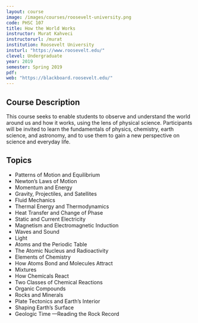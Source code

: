 ```yaml
---
layout: course
image: /images/courses/roosevelt-university.png
code: PHSC 107
title: How the World Works
instructor: Murat Kahveci
instructorurl: /murat
institution: Roosevelt University
insturl: "https://www.roosevelt.edu/"
clevel: Undergraduate
year: 2019
semester: Spring 2019
pdf:
web: "https://blackboard.roosevelt.edu/"
---
```


## Course Description

This course seeks to enable students to observe and understand the world around us and how it works, using the lens of physical science. Participants will be invited to learn the fundamentals of physics, chemistry, earth science, and astronomy, and to use them to gain a new perspective on science and everyday life.

## Topics

* Patterns of Motion and Equilibrium
* Newton’s Laws of Motion
* Momentum and Energy
* Gravity, Projectiles, and Satellites
* Fluid Mechanics
* Thermal Energy and Thermodynamics
* Heat Transfer and Change of Phase
* Static and Current Electricity
* Magnetism and Electromagnetic Induction
* Waves and Sound
* Light
* Atoms and the Periodic Table
* The Atomic Nucleus and Radioactivity
* Elements of Chemistry
* How Atoms Bond and Molecules Attract
* Mixtures
* How Chemicals React
* Two Classes of Chemical Reactions
* Organic Compounds
* Rocks and Minerals
* Plate Tectonics and Earth’s Interior
* Shaping Earth’s Surface
* Geologic Time —Reading the Rock Record
